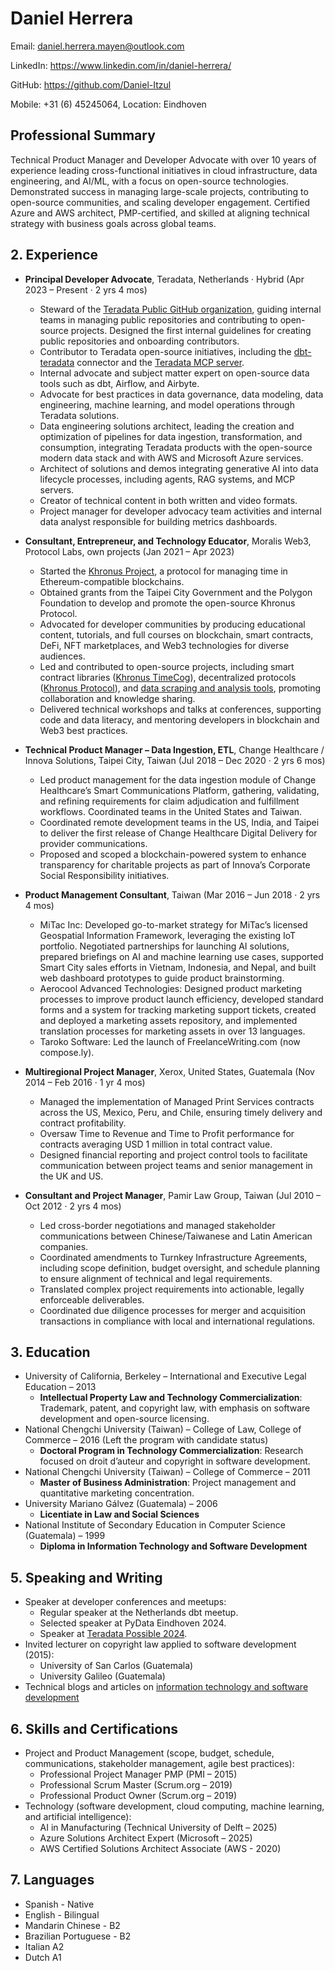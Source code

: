 # Daniel Herrera 
Email: daniel.herrera.mayen@outlook.com

LinkedIn: https://www.linkedin.com/in/daniel-herrera/

GitHub: https://github.com/Daniel-Itzul

Mobile: +31 (6) 45245064, Location: Eindhoven

## Professional Summary

Technical Product Manager and Developer Advocate with over 10 years of experience leading cross-functional initiatives in cloud infrastructure, data engineering, and AI/ML, with a focus on open-source technologies. Demonstrated success in managing large-scale projects, contributing to open-source communities, and scaling developer engagement. Certified Azure and AWS architect, PMP-certified, and skilled at aligning technical strategy with business goals across global teams.

## 2. Experience
* **Principal Developer Advocate**, Teradata, Netherlands · Hybrid (Apr 2023 – Present · 2 yrs 4 mos)  
    - Steward of the [Teradata Public GitHub organization](https://github.com/Teradata), guiding internal teams in managing public repositories and contributing to open-source projects. Designed the first internal guidelines for creating public repositories and onboarding contributors. 
    - Contributor to Teradata open-source initiatives, including the [dbt-teradata](https://github.com/Teradata/dbt-teradata) connector and the [Teradata MCP server](https://github.com/Teradata/teradata-mcp-server).
    - Internal advocate and subject matter expert on open-source data tools such as dbt, Airflow, and Airbyte.  
    - Advocate for best practices in data governance, data modeling, data engineering, machine learning, and model operations through Teradata solutions.
    - Data engineering solutions architect, leading the creation and optimization of pipelines for data ingestion, transformation, and consumption, integrating Teradata products with the open-source modern data stack and with AWS and Microsoft Azure services.
    - Architect of solutions and demos integrating generative AI into data lifecycle processes, including agents, RAG systems, and MCP servers.
    - Creator of technical content in both written and video formats.
    - Project manager for developer advocacy team activities and internal data analyst responsible for building metrics dashboards.

* **Consultant, Entrepreneur, and Technology Educator**, Moralis Web3, Protocol Labs, own projects (Jan 2021 – Apr 2023)  
    - Started the [Khronus Project](https://github.com/Khronus-Project), a protocol for managing time in Ethereum-compatible blockchains.
    - Obtained grants from the Taipei City Government and the Polygon Foundation to develop and promote the open-source Khronus Protocol.
    - Advocated for developer communities by producing educational content, tutorials, and full courses on blockchain, smart contracts, DeFi, NFT marketplaces, and Web3 technologies for diverse audiences.
    - Led and contributed to open-source projects, including smart contract libraries ([Khronus TimeCog](https://github.com/Khronus-Project/Khronus_TimeCog)), decentralized protocols ([Khronus Protocol](https://github.com/Khronus-Project/Khronus_Node)), and [data scraping and analysis tools](https://www.youtube.com/watch?v=eWITn-44u5w), promoting collaboration and knowledge sharing.
    - Delivered technical workshops and talks at conferences, supporting code and data literacy, and mentoring developers in blockchain and Web3 best practices.

* **Technical Product Manager – Data Ingestion, ETL**, Change Healthcare / Innova Solutions, Taipei City, Taiwan (Jul 2018 – Dec 2020 · 2 yrs 6 mos)  
    - Led product management for the data ingestion module of Change Healthcare’s Smart Communications Platform, gathering, validating, and refining requirements for claim adjudication and fulfillment workflows. Coordinated teams in the United States and Taiwan.
    - Coordinated remote development teams in the US, India, and Taipei to deliver the first release of Change Healthcare Digital Delivery for provider communications.
    - Proposed and scoped a blockchain-powered system to enhance transparency for charitable projects as part of Innova’s Corporate Social Responsibility initiatives.

* **Product Management Consultant**, Taiwan (Mar 2016 – Jun 2018 · 2 yrs 4 mos)  
    - MiTac Inc: Developed go-to-market strategy for MiTac’s licensed Geospatial Information Framework, leveraging the existing IoT portfolio. Negotiated partnerships for launching AI solutions, prepared briefings on AI and machine learning use cases, supported Smart City sales efforts in Vietnam, Indonesia, and Nepal, and built web dashboard prototypes to guide product brainstorming.
    - Aerocool Advanced Technologies: Designed product marketing processes to improve product launch efficiency, developed standard forms and a system for tracking marketing support tickets, created and deployed a marketing assets repository, and implemented translation processes for marketing assets in over 13 languages.
    - Taroko Software: Led the launch of FreelanceWriting.com (now compose.ly).

* **Multiregional Project Manager**, Xerox, United States, Guatemala (Nov 2014 – Feb 2016 · 1 yr 4 mos)  
    - Managed the implementation of Managed Print Services contracts across the US, Mexico, Peru, and Chile, ensuring timely delivery and contract profitability.
    - Oversaw Time to Revenue and Time to Profit performance for contracts averaging USD 1 million in total contract value.
    - Designed financial reporting and project control tools to facilitate communication between project teams and senior management in the UK and US.

* **Consultant and Project Manager**, Pamir Law Group, Taiwan (Jul 2010 – Oct 2012 · 2 yrs 4 mos)  
    - Led cross-border negotiations and managed stakeholder communications between Chinese/Taiwanese and Latin American companies.
    - Coordinated amendments to Turnkey Infrastructure Agreements, including scope definition, budget oversight, and schedule planning to ensure alignment of technical and legal requirements.
    - Translated complex project requirements into actionable, legally enforceable deliverables.
    - Coordinated due diligence processes for merger and acquisition transactions in compliance with local and international regulations.

## 3. Education
* University of California, Berkeley – International and Executive Legal Education – 2013  
    - **Intellectual Property Law and Technology Commercialization**: Trademark, patent, and copyright law, with emphasis on software development and open-source licensing.
* National Chengchi University (Taiwan) – College of Law, College of Commerce – 2016 (Left the program with candidate status)  
    - **Doctoral Program in Technology Commercialization**: Research focused on droit d’auteur and copyright in software development.
* National Chengchi University (Taiwan) – College of Commerce – 2011  
    - **Master of Business Administration**: Project management and quantitative marketing concentration.
* University Mariano Gálvez (Guatemala) – 2006  
    - **Licentiate in Law and Social Sciences**
* National Institute of Secondary Education in Computer Science (Guatemala) – 1999  
    - **Diploma in Information Technology and Software Development** 

## 5. Speaking and Writing
* Speaker at developer conferences and meetups:
    * Regular speaker at the Netherlands dbt meetup.
    * Selected speaker at PyData Eindhoven 2024.
    * Speaker at [Teradata Possible 2024](https://www.youtube.com/watch?v=rQsKRYimOcY).
* Invited lecturer on copyright law applied to software development (2015):
    * University of San Carlos (Guatemala) 
    * University Galileo (Guatemala)
* Technical blogs and articles on [information technology and software development](https://medium.com/@DanielH_Takes)
 
## 6. Skills and Certifications
- Project and Product Management (scope, budget, schedule, communications, stakeholder management, agile best practices):
    - Professional Project Manager PMP (PMI – 2015)
    - Professional Scrum Master (Scrum.org – 2019)
    - Professional Product Owner (Scrum.org – 2019) 
- Technology (software development, cloud computing, machine learning, and artificial intelligence):
    - AI in Manufacturing (Technical University of Delft – 2025)
    - Azure Solutions Architect Expert (Microsoft – 2025)
    - AWS Certified Solutions Architect Associate (AWS - 2020)

## 7. Languages
- Spanish - Native
- English - Bilingual
- Mandarin Chinese - B2
- Brazilian Portuguese - B2
- Italian A2
- Dutch A1